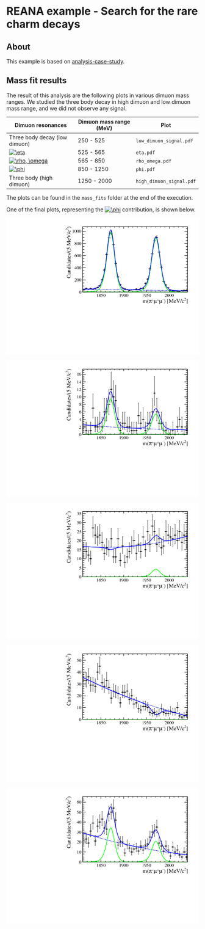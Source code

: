 # REANA example - Search for the rare charm decays 

## About

This example is based on [analysis-case-study](https://github.com/atrisovic/analysis-case-study).

## Mass fit results

The result of this analysis are the following plots in various dimuon mass ranges. We studied the three body decay in high dimuon and low dimuon mass range, and we did not observe any signal.

| Dimuon resonances             | Dimuon mass range (MeV) | Plot                     |
|-------------------------------|------------------|--------------------------|
| Three body decay (low dimuon) | 250 - 525        | `low_dimuon_signal.pdf`  |
| <a href="https://www.codecogs.com/eqnedit.php?latex=\eta" target="_blank"><img src="https://latex.codecogs.com/gif.latex?\eta" title="\eta" /></a>                          | 525 - 565        | `eta.pdf`                |
| <a href="https://www.codecogs.com/eqnedit.php?latex=\rho,&space;\omega" target="_blank"><img src="https://latex.codecogs.com/gif.latex?\rho,&space;\omega" title="\rho, \omega" /></a>                    | 565 - 850        | `rho_omega.pdf`          |
| <a href="https://www.codecogs.com/eqnedit.php?latex=\phi" target="_blank"><img src="https://latex.codecogs.com/gif.latex?\phi" title="\phi" /></a>                          | 850 - 1250       | `phi.pdf`                |
| Three body (high dimuon)      | 1250 - 2000      | `high_dimuon_signal.pdf` |


The plots can be found in the `mass_fits` folder at the end of the execution.

One of the final plots, representing the <a href="https://www.codecogs.com/eqnedit.php?latex=\phi" target="_blank"><img src="https://latex.codecogs.com/gif.latex?\phi" title="\phi" /></a> contribution, is shown below.

![](docs/phi.png)

![](docs/eta.png)

![](docs/high_dimuon_signal.png)

![](docs/low_dimuon_signal.png)

![](docs/rho_omega.png)
